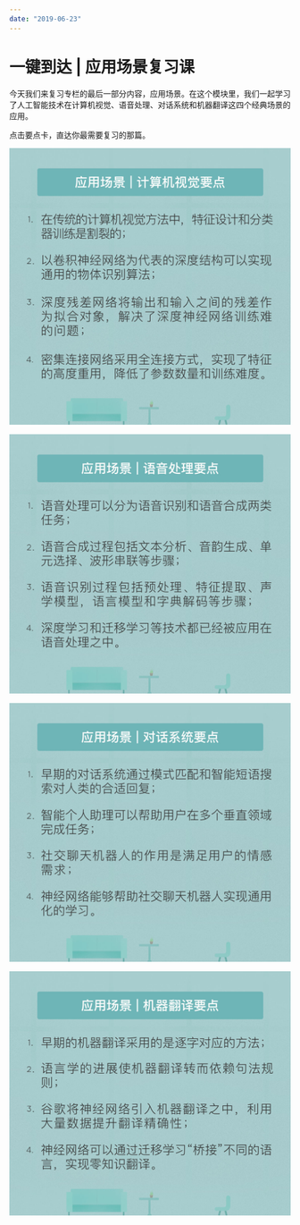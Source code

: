 ```yaml
---
date: "2019-06-23"
---  
```

      
# 一键到达 | 应用场景复习课
今天我们来复习专栏的最后一部分内容，应用场景。在这个模块里，我们一起学习了人工智能技术在计算机视觉、语音处理、对话系统和机器翻译这四个经典场景的应用。

点击要点卡，直达你最需要复习的那篇。

[![](./httpsstatic001geekbangorgresourceimaged9aad99c200046dc728cb8977c02bdec07aa.jpg)](https://time.geekbang.org/column/article/4020)

[![](./httpsstatic001geekbangorgresourceimage2c132cafffd82d32c23a0c3ccbee4aee0913.jpg)](https://time.geekbang.org/column/article/4021)

[![](./httpsstatic001geekbangorgresourceimage9e629e2357643a257b218f8a6c55694f3462.jpg)](https://time.geekbang.org/column/article/4022)

[![](./httpsstatic001geekbangorgresourceimagee35be337c988eefbf0cfc8d6a30df3e3755b.jpg)](https://time.geekbang.org/column/article/4023)

<!-- [[[read_end]]] -->